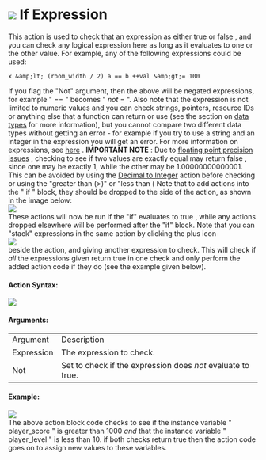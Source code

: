 #  ![](https://gms.magecorn.com/Manual/assets/Images/Scripting_Reference/Drag_And_Drop/Reference/Common/i_Common_If_Expression.png) If Expression

This action is used to check that an expression as either true or false
, and you can check any logical expression here as long as it evaluates
to one or the other value. For example, any of the following expressions
could be used:

``` gml
x &amp;lt; (room_width / 2) a == b ++val &amp;gt;= 100
```

If you flag the "Not" argument, then the above will be negated
expressions, for example " == " becomes " *not* = ". Also note that the
expression is not limited to numeric values and you can check strings,
pointers, resource IDs or anything else that a function can return or
use (see the section on [data
types](../../../GameMaker_Language/GML_Overview/Data_Types) for more
information), but you cannot compare two different data types without
getting an error - for example if you try to use a string and an integer
in the expression you will get an error. For more information on
expressions, see
[here](../../../GameMaker_Language/GML_Overview/Expressions_And_Operators)
. **IMPORTANT NOTE** : Due to [floating point precision
issues](http://floating-point-gui.de/formats/fp/) , checking to see if
two values are exactly equal may return false , since one may be exactly
1, while the other may be 1.00000000000001. This can be avoided by using
the [Decimal to Integer](../Data_Types/Decimal_To_Integer) action
before checking or using the "greater than (\>)" or "less than ( Note
that to add actions into the " if " block, they should be dropped to the
side of the action, as shown in the image below:  
![](https://gms.magecorn.com/Manual/assets/Images/Scripting_Reference/Drag_And_Drop/Reference/Common/drop_if_expression.png)  
These actions will now be run if the "if" evaluates to true , while any
actions dropped elsewhere will be performed after the "if" block. Note
that you can "stack" expressions in the same action by clicking the plus
icon   
![](https://gms.magecorn.com/Manual/assets/Images/Scripting_Reference/Drag_And_Drop/Reference/Icon_Expand_Arguments.png)  
beside the action, and giving another expression to check. This will
check if *all* the expressions given return true in one check and only
perform the added action code if they do (see the example given below).

#### Action Syntax:

  
![](https://gms.magecorn.com/Manual/assets/Images/Scripting_Reference/Drag_And_Drop/Reference/Common/a_common_if_expression.png)  

#### Arguments:

|            |                                                             |
|------------|-------------------------------------------------------------|
| Argument   | Description                                                 |
| Expression | The expression to check.                                    |
| Not        | Set to check if the expression does *not* evaluate to true. |

#### Example:

  
![](https://gms.magecorn.com/Manual/assets/Images/Scripting_Reference/Drag_And_Drop/Reference/Common/e_common_if_expression.png)  
The above action block code checks to see if the instance variable "
player_score " is greater than 1000 *and* that the instance variable "
player_level " is less than 10. if both checks return true then the
action code goes on to assign new values to these variables.
